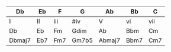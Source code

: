 |Db|Eb|F|G|Ab|Bb|C|
|-|-|-|-|-|-|-| 
|I|II|iii|#iv|V|vi|vii|
|Db|Eb|Fm|Gdim|Ab|Bbm|Cm|
|Dbmaj7|Eb7|Fm7|Gm7b5|Abmaj7|Bbm7|Cm7|
